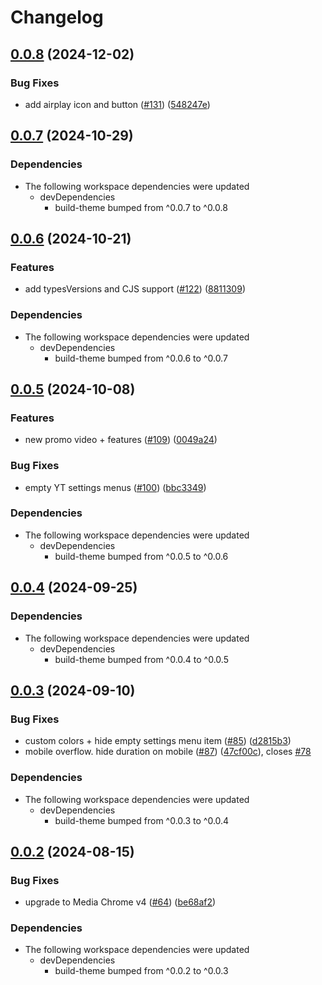 # Changelog

## [0.0.8](https://github.com/muxinc/player.style/compare/@player.style/sutro@0.0.7...@player.style/sutro@0.0.8) (2024-12-02)


### Bug Fixes

* add airplay icon and button ([#131](https://github.com/muxinc/player.style/issues/131)) ([548247e](https://github.com/muxinc/player.style/commit/548247ef50c27ca4c3175be2e4cd8dc423e882f7))

## [0.0.7](https://github.com/muxinc/player.style/compare/@player.style/sutro@0.0.6...@player.style/sutro@0.0.7) (2024-10-29)


### Dependencies

* The following workspace dependencies were updated
  * devDependencies
    * build-theme bumped from ^0.0.7 to ^0.0.8

## [0.0.6](https://github.com/muxinc/player.style/compare/@player.style/sutro@0.0.5...@player.style/sutro@0.0.6) (2024-10-21)


### Features

* add typesVersions and CJS support ([#122](https://github.com/muxinc/player.style/issues/122)) ([8811309](https://github.com/muxinc/player.style/commit/8811309ef34a9af3f8796069fe85abcf82325eb7))


### Dependencies

* The following workspace dependencies were updated
  * devDependencies
    * build-theme bumped from ^0.0.6 to ^0.0.7

## [0.0.5](https://github.com/muxinc/player.style/compare/@player.style/sutro@0.0.4...@player.style/sutro@0.0.5) (2024-10-08)


### Features

* new promo video + features ([#109](https://github.com/muxinc/player.style/issues/109)) ([0049a24](https://github.com/muxinc/player.style/commit/0049a2411f90fd3c2971533b6fa3419b8c994e29))


### Bug Fixes

* empty YT settings menus ([#100](https://github.com/muxinc/player.style/issues/100)) ([bbc3349](https://github.com/muxinc/player.style/commit/bbc33498110921f248ad62b920214ff7aff7ed15))


### Dependencies

* The following workspace dependencies were updated
  * devDependencies
    * build-theme bumped from ^0.0.5 to ^0.0.6

## [0.0.4](https://github.com/muxinc/player.style/compare/@player.style/sutro@0.0.3...@player.style/sutro@0.0.4) (2024-09-25)


### Dependencies

* The following workspace dependencies were updated
  * devDependencies
    * build-theme bumped from ^0.0.4 to ^0.0.5

## [0.0.3](https://github.com/muxinc/player.style/compare/@player.style/sutro@0.0.2...@player.style/sutro@0.0.3) (2024-09-10)


### Bug Fixes

* custom colors + hide empty settings menu item ([#85](https://github.com/muxinc/player.style/issues/85)) ([d2815b3](https://github.com/muxinc/player.style/commit/d2815b34b023e7e5829326528fc51c895f42fca7))
* mobile overflow. hide duration on mobile ([#87](https://github.com/muxinc/player.style/issues/87)) ([47cf00c](https://github.com/muxinc/player.style/commit/47cf00c0c11e08a2e90098ef43d29ed6cf1e8fbc)), closes [#78](https://github.com/muxinc/player.style/issues/78)


### Dependencies

* The following workspace dependencies were updated
  * devDependencies
    * build-theme bumped from ^0.0.3 to ^0.0.4

## [0.0.2](https://github.com/muxinc/player.style/compare/@player.style/sutro-v0.0.1...@player.style/sutro@0.0.2) (2024-08-15)


### Bug Fixes

* upgrade to Media Chrome v4 ([#64](https://github.com/muxinc/player.style/issues/64)) ([be68af2](https://github.com/muxinc/player.style/commit/be68af2f9c3a6ff6674b9951f0b34f2bfdb042aa))


### Dependencies

* The following workspace dependencies were updated
  * devDependencies
    * build-theme bumped from ^0.0.2 to ^0.0.3
